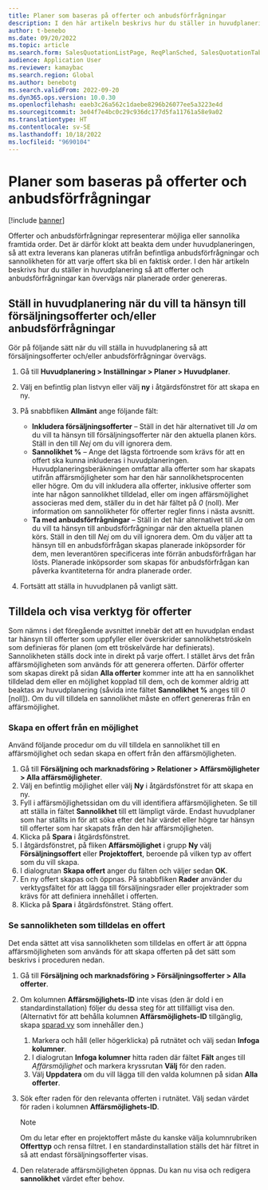```yaml
---
title: Planer som baseras på offerter och anbudsförfrågningar
description: I den här artikeln beskrivs hur du ställer in huvudplanering så att offerter och anbudsförfrågningar kan övervägs när planerade order genereras.
author: t-benebo
ms.date: 09/20/2022
ms.topic: article
ms.search.form: SalesQuotationListPage, ReqPlanSched, SalesQuotationTable, smmOpportunityTable
audience: Application User
ms.reviewer: kamaybac
ms.search.region: Global
ms.author: benebotg
ms.search.validFrom: 2022-09-20
ms.dyn365.ops.version: 10.0.30
ms.openlocfilehash: eaeb3c26a562c1daebe8296b26077ee5a3223e4d
ms.sourcegitcommit: 3e04f7e4bc0c29c936dc177d5fa11761a58e9a02
ms.translationtype: HT
ms.contentlocale: sv-SE
ms.lasthandoff: 10/18/2022
ms.locfileid: "9690104"
---
```

# <a name="plan-based-on-quotations-and-rfqs"></a>Planer som baseras på offerter och anbudsförfrågningar

[!include [banner](../../includes/banner.md)]

Offerter och anbudsförfrågningar representerar möjliga eller sannolika framtida order. Det är därför klokt att beakta dem under huvudplaneringen, så att extra leverans kan planeras utifrån befintliga anbudsförfrågningar och sannolikheten för att varje offert ska bli en faktisk order. I den här artikeln beskrivs hur du ställer in huvudplanering så att offerter och anbudsförfrågningar kan övervägs när planerade order genereras.

## <a name="set-up-master-planning-to-consider-sales-quotations-andor-rfqs"></a>Ställ in huvudplanering när du vill ta hänsyn till försäljningsofferter och/eller anbudsförfrågningar

Gör på följande sätt när du vill ställa in huvudplanering så att försäljningsofferter och/eller anbudsförfrågningar övervägs.

1. Gå till **Huvudplanering \> Inställningar \> Planer \> Huvudplaner**.
1. Välj en befintlig plan listvyn eller välj **ny** i åtgärdsfönstret för att skapa en ny.
1. På snabbfliken **Allmänt** ange följande fält:

    - **Inkludera försäljningsofferter** – Ställ in det här alternativet till *Ja* om du vill ta hänsyn till försäljningsofferter när den aktuella planen körs. Ställ in den till *Nej* om du vill ignorera dem.
    - **Sannolikhet %** – Ange det lägsta förtroende som krävs för att en offert ska kunna inkluderas i huvudplaneringen. Huvudplaneringsberäkningen omfattar alla offerter som har skapats utifrån affärsmöjligheter som har den här sannolikhetsprocenten eller högre. Om du vill inkludera alla offerter, inklusive offerter som inte har någon sannolikhet tilldelad, eller om ingen affärsmöjlighet associeras med dem, ställer du in det här fältet på *0* (noll). Mer information om sannolikheter för offerter regler finns i nästa avsnitt.
    - **Ta med anbudsförfrågningar** – Ställ in det här alternativet till *Ja* om du vill ta hänsyn till anbudsförfrågningar när den aktuella planen körs. Ställ in den till *Nej* om du vill ignorera dem. Om du väljer att ta hänsyn till en anbudsförfrågan skapas planerade inköpsorder för dem, men leverantören specificeras inte förrän anbudsförfrågan har lösts. Planerade inköpsorder som skapas för anbudsförfrågan kan påverka kvantiteterna för andra planerade order.

1. Fortsätt att ställa in huvudplanen på vanligt sätt.

## <a name="assign-and-view-probabilities-for-quotations"></a>Tilldela och visa verktyg för offerter

Som nämns i det föregående avsnittet innebär det att en huvudplan endast tar hänsyn till offerter som uppfyller eller överskrider sannolikhetströskeln som definieras för planen (om ett tröskelvärde har definierats). Sannolikheten ställs dock inte in direkt på varje offert. I stället ärvs det från affärsmöjligheten som används för att generera offerten. Därför offerter som skapas direkt på sidan **Alla offerter** kommer inte att ha en sannolikhet tilldelad dem eller en möjlighet kopplad till dem, och de kommer aldrig att beaktas av huvudplanering (såvida inte fältet **Sannolikhet %** anges till *0* \[noll\]). Om du vill tilldela en sannolikhet måste en offert genereras från en affärsmöjlighet.

### <a name="create-a-quotation-from-an-opportunity"></a>Skapa en offert från en möjlighet

Använd följande procedur om du vill tilldela en sannolikhet till en affärsmöjlighet och sedan skapa en offert från den affärsmöjligheten.

1. Gå till **Försäljning och marknadsföring \> Relationer \> Affärsmöjligheter \> Alla affärsmöjligheter**.
1. Välj en befintlig möjlighet eller välj **Ny** i åtgärdsfönstret för att skapa en ny.
1. Fyll i affärsmöjlighetssidan om du vill identifiera affärsmöjligheten. Se till att ställa in fältet **Sannolikhet** till ett lämpligt värde. Endast huvudplaner som har ställts in för att söka efter det här värdet eller högre tar hänsyn till offerter som har skapats från den här affärsmöjligheten.
1. Klicka på **Spara** i åtgärdsfönstret.
1. I åtgärdsfönstret, på fliken **Affärsmöjlighet** i grupp **Ny** välj **Försäljningsoffert** eller **Projektoffert**, beroende på vilken typ av offert som du vill skapa.
1. I dialogrutan **Skapa offert** anger du fälten och väljer sedan **OK**.
1. En ny offert skapas och öppnas. På snabbfliken **Rader** använder du verktygsfältet för att lägga till försäljningsrader eller projektrader som krävs för att definiera innehållet i offerten.
1. Klicka på **Spara** i åtgärdsfönstret. Stäng offert.

### <a name="view-the-probability-that-is-assigned-to-a-quotation"></a>Se sannolikheten som tilldelas en offert

Det enda sättet att visa sannolikheten som tilldelas en offert är att öppna affärsmöjligheten som används för att skapa offerten på det sätt som beskrivs i proceduren nedan.

1. Gå till **Försäljning och marknadsföring \> Försäljningsofferter \> Alla offerter**.
1. Om kolumnen **Affärsmöjlighets-ID** inte visas (den är dold i en standardinstallation) följer du dessa steg för att tillfälligt visa den. (Alternativt för att behålla kolumnen **Affärsmöjlighets-ID** tillgänglig, skapa [sparad vy](../../../fin-ops-core/fin-ops/get-started/saved-views.md?toc=/dynamics365/supply-chain/toc.json) som innehåller den.)

    1. Markera och håll (eller högerklicka) på rutnätet och välj sedan **Infoga kolumner**.
    1. I dialogrutan **Infoga kolumner** hitta raden där fältet **Fält** anges till *Affärsmöjlighet* och markera kryssrutan **Välj** för den raden.
    1. Välj **Uppdatera** om du vill lägga till den valda kolumnen på sidan **Alla offerter**.

1. Sök efter raden för den relevanta offerten i rutnätet. Välj sedan värdet för raden i kolumnen **Affärsmöjlighets-ID**.

    > [!NOTE]
    > Om du letar efter en projektoffert måste du kanske välja kolumnrubriken **Offerttyp** och rensa filtret. I en standardinstallation ställs det här filtret in så att endast försäljningsofferter visas.

1. Den relaterade affärsmöjligheten öppnas. Du kan nu visa och redigera **sannolikhet** värdet efter behov.

